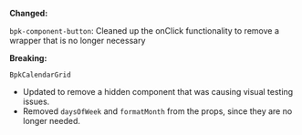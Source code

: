 **Changed:**

`bpk-component-button`: Cleaned up the onClick functionality to remove a wrapper that is no longer necessary

**Breaking:**

`BpkCalendarGrid`

- Updated to remove a hidden component that was causing visual testing issues.
- Removed `daysOfWeek` and `formatMonth` from the props, since they are no
  longer needed.
